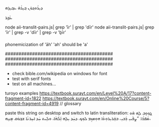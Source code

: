 ###

ܕܝܼܪܵܘܟ݂ܘܿܢ
ܒ݂ܝܼܪܵܗ̇
ܥܒ݂ܝܼܪܹܗ

ܥܵܒ݂ܹܪ



node aii-translit-pairs.js| grep 'īr' | grep 'dīr'
node aii-translit-pairs.js| grep 'īr' | grep -v 'dīr' | grep -v 'ḇīr'



###


phonemicization of 'āh' 'ah' should be 'a'


########################################
########################################
########################################


- check bible.com/wikipedia on windows for font
- test with serif fonts
- test on all machines...


turoyo examples
https://textbook.surayt.com/en/Level%20A/17?content-fragment-id=1822
https://textbook.surayt.com/en/Online%20Course/5?content-fragment-id=4919 // glossary



paste this string on desktop and switch to latin transliteration:
ܓ̰ܘܼܘܸܒ ܠܹܗ ܗ̇ܘ ܣܵܦܪܵܐ: ”ܨܦܵܝܝܼ ܪܲܒܝܼ، ܒܫܲܪܝܼܪܘܼܬܵ‌ܐ ܗܘܼܡܙܸܡ ܠܘܼܟ݂، ܕܚܲܕ ܝܼܠܹܗ ܐܲܠܵܗܵܐ، ܘܠܲܝܬ ܚܲܕ ܐܚܹܪܢܵܐ ܫܒ݂ܘܿܩ ܡܸܢܹܗ،
